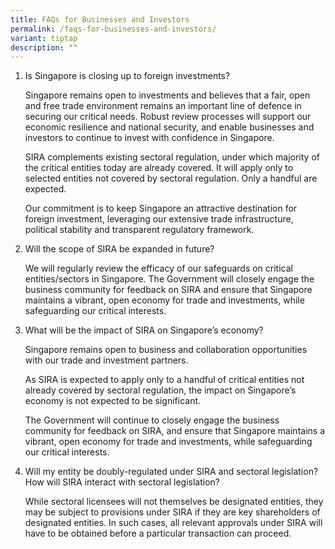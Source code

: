 ```yaml
---
title: FAQs for Businesses and Investors
permalink: /faqs-for-businesses-and-investors/
variant: tiptap
description: ""
---
```

<ol data-tight="true" class="tight"><li><p>Is Singapore is closing up to foreign investments?</p><p>Singapore remains open to investments and believes that a fair, open and free trade environment remains an important line of defence in securing our critical needs. Robust review processes will support our economic resilience and national security, and enable businesses and investors to continue to invest with confidence in Singapore.</p><p>SIRA complements existing sectoral regulation, under which majority of the critical entities today are already covered. It will apply only to selected entities not covered by sectoral regulation. Only a handful are expected.</p><p>Our commitment is to keep Singapore an attractive destination for foreign investment, leveraging our extensive trade infrastructure, political stability and transparent regulatory framework.</p><p></p></li><li><p>Will the scope of SIRA be expanded in future?</p><p>We will regularly review the efficacy of our safeguards on critical entities/sectors in Singapore. The Government will closely engage the business community for feedback on SIRA and ensure that Singapore maintains a vibrant, open economy for trade and investments, while safeguarding our critical interests.</p><p></p></li><li><p>What will be the impact of SIRA on Singapore’s economy?</p><p>Singapore remains open to business and collaboration opportunities with our trade and investment partners.</p><p>As SIRA is expected to apply only to a handful of critical entities not already covered by sectoral regulation, the impact on Singapore’s economy is not expected to be significant.</p><p>The Government will continue to closely engage the business community for feedback on SIRA, and ensure that Singapore maintains a vibrant, open economy for trade and investments, while safeguarding our critical interests.</p><p></p></li><li><p>Will my entity be doubly-regulated under SIRA and sectoral legislation? How will SIRA interact with sectoral legislation?</p><p>While sectoral licensees will not themselves be designated entities, they may be subject to provisions under SIRA if they are key shareholders of designated entities. In such cases, all relevant approvals under SIRA will have to be obtained before a particular transaction can proceed.</p></li></ol><p></p>